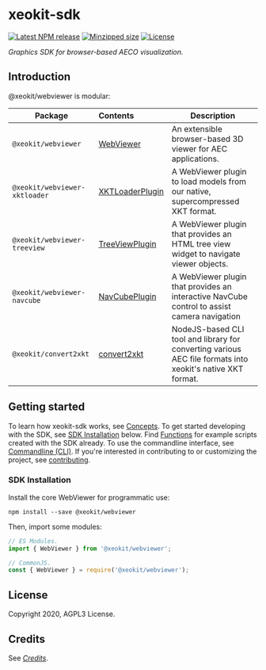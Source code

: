 # xeokit-sdk

[![Latest NPM release](https://img.shields.io/npm/v/@xeokit-sdk/core.svg)](https://www.npmjs.com/package/@xeokit-sdk/core)
[![Minzipped size](https://badgen.net/bundlephobia/minzip/@xeokit-sdk/core)](https://bundlephobia.com/result?p=@xeokit-sdk/core)
[![License](https://img.shields.io/badge/license-MIT-007ec6.svg)](https://github.com/xeolabs/xeokit-sdk/blob/master/LICENSE)

*Graphics SDK for browser-based AECO visualization.*

## Introduction

@xeokit/webviewer is modular:

| Package                       | Contents                                                                  | Description                                                                                                |
|-------------------------------|:--------------------------------------------------------------------------|------------------------------------------------------------------------------------------------------------|
| `@xeokit/webviewer`           | [WebViewer](/docs/dist/classes/webviewer_src.webviewer.html)              | An extensible browser-based 3D viewer for AEC applications.                                                |
| `@xeokit/webviewer-xktloader` | [XKTLoaderPlugin](./classes/webviewer_xktloader_src.xktloaderplugin.html) | A WebViewer plugin to load models from our native, supercompressed XKT format.                             |
| `@xeokit/webviewer-treeview`  | [TreeViewPlugin](./classes/webviewer_xktloader_src.treeviewplugin.html)   | A WebViewer plugin that provides an HTML tree view widget to navigate viewer objects.                      |
| `@xeokit/webviewer-navcube`   | [NavCubePlugin](./classes/webviewer_navcube_src.navcubeplugin.html)       | A WebViewer plugin that provides an interactive NavCube control to assist camera navigation                |
| `@xeokit/convert2xkt`         | [convert2xkt](./classes/webviewer_navcube_src.navcubeplugin.html)         | NodeJS-based CLI tool and library for converting various AEC file formats into xeokit's native XKT format. |

## Getting started

To learn how xeokit-sdk works, see [Concepts](/concepts.html). To get started developing with the SDK, see [SDK Installation](#sdk-installation) below. Find [Functions](/functions.html) for example scripts created with the SDK already. To use the commandline interface, see [Commandline (CLI)](/cli.html). If you're interested in contributing to or customizing the project, see [contributing](/contributing.html).

### SDK Installation

Install the core WebViewer for programmatic use:

```shell
npm install --save @xeokit/webviewer
```

Then, import some modules:

```typescript
// ES Modules.
import { WebViewer } from '@xeokit/webviewer';

// CommonJS.
const { WebViewer } = require('@xeokit/webviewer');
```

## License

Copyright 2020, AGPL3 License.

## Credits

See [*Credits*](/credits.html).
